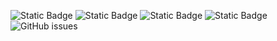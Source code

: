 ![Static Badge](https://img.shields.io/badge/blacklists-60-000000) ![Static Badge](https://img.shields.io/badge/blacklisted-3127485-cc0000) ![Static Badge](https://img.shields.io/badge/whitelisted-2244-00CC00) ![Static Badge](https://img.shields.io/badge/streaming_blacklist-28107-000000) ![GitHub issues](https://img.shields.io/github/issues/fabriziosalmi/blacklists)
